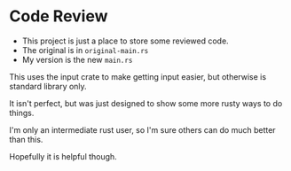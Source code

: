 # Code Review

- This project is just a place to store some reviewed code.
- The original is in `original-main.rs`
- My version is the new `main.rs`

This uses the input crate to make getting input easier, but otherwise is standard library only.

It isn't perfect, but was just designed to show some more rusty ways to do things.

I'm only an intermediate rust user, so I'm sure others can do much better than this.

Hopefully it is helpful though.


